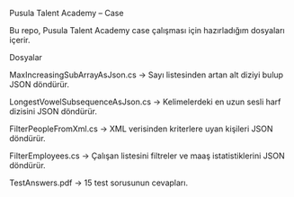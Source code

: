 Pusula Talent Academy – Case

Bu repo, Pusula Talent Academy case çalışması için hazırladığım dosyaları içerir.

Dosyalar

MaxIncreasingSubArrayAsJson.cs → Sayı listesinden artan alt diziyi bulup JSON döndürür.

LongestVowelSubsequenceAsJson.cs → Kelimelerdeki en uzun sesli harf dizisini JSON döndürür.

FilterPeopleFromXml.cs → XML verisinden kriterlere uyan kişileri JSON döndürür.

FilterEmployees.cs → Çalışan listesini filtreler ve maaş istatistiklerini JSON döndürür.

TestAnswers.pdf → 15 test sorusunun cevapları.
